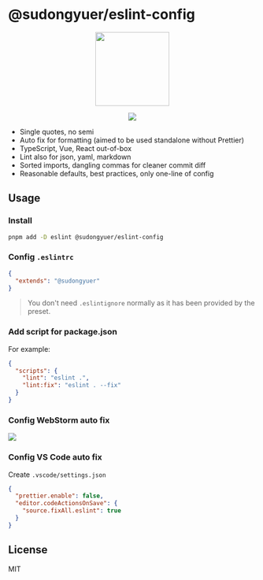 # @sudongyuer/eslint-config

<p align="center">
<img src="https://cdn.staticaly.com/gh/sudongyuer/image-bed@master/20220703/icon.2c5k1lu0fkkk.webp" height="150">
</p>

<p align="center">
  <a href="https://npmjs.com/package/@sudongyuer/eslint-config"><img src="https://img.shields.io/npm/v/@sudongyuer/eslint-config?color=a1b858&label="></a>
<p>

- Single quotes, no semi
- Auto fix for formatting (aimed to be used standalone without Prettier)
- TypeScript, Vue, React out-of-box
- Lint also for json, yaml, markdown
- Sorted imports, dangling commas for cleaner commit diff
- Reasonable defaults, best practices, only one-line of config


## Usage

### Install

```bash
pnpm add -D eslint @sudongyuer/eslint-config
```

### Config `.eslintrc`

```json
{
  "extends": "@sudongyuer"
}
```

> You don't need `.eslintignore` normally as it has been provided by the preset.

### Add script for package.json

For example:

```json
{
  "scripts": {
    "lint": "eslint .",
    "lint:fix": "eslint . --fix"
  }
}
```

### Config WebStorm auto fix


![](https://tva1.sinaimg.cn/large/e6c9d24egy1h3tvp96c74j212l0u077u.jpg)

### Config VS Code auto fix

Create `.vscode/settings.json`

```json
{
  "prettier.enable": false,
  "editor.codeActionsOnSave": {
    "source.fixAll.eslint": true
  }
}
```

## License

MIT
